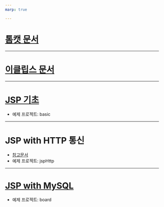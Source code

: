 ```yaml
---
marp: true

---
```

# [톰캣 문서](./Tomcat.md)

---
# [이클립스 문서](./Eclipse.md)

---
# [JSP 기초](./JSP.md)
- 예제 프로젝트: basic

---
# JSP with HTTP 통신
- [참고문서](https://www.youtube.com/watch?v=e9V6J4Lu3p8&list=PLpzDq-W37heSMxWj0XEVfM1rUcHBDjhm3&index=11)
- 예제 프로젝트: jspHttp

---
# [JSP with MySQL](./JSPwithMySQL.md)
- 예제 프로젝트: board

